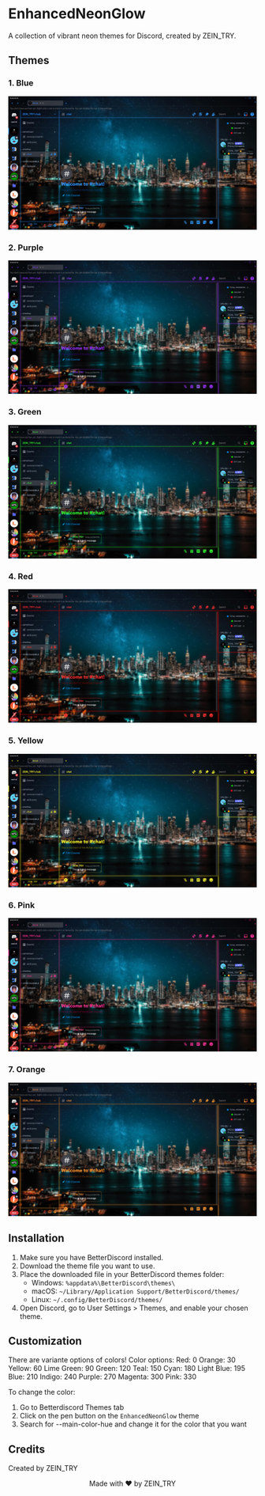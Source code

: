 # EnhancedNeonGlow

A collection of vibrant neon themes for Discord, created by ZEIN_TRY.

## Themes

### 1. Blue
![Blue Neon Glow Preview](https://github.com/ZEINTRY11/DiscordNeonThemes/blob/main/assets/blue.png)

### 2. Purple
![Purple Neon Glow Preview](https://github.com/ZEINTRY11/DiscordNeonThemes/blob/main/assets/puple.png)

### 3. Green
![Green Neon Glow Preview](https://github.com/ZEINTRY11/DiscordNeonThemes/blob/main/assets/green.png)

### 4. Red
![Red Neon Glow Preview](https://github.com/ZEINTRY11/DiscordNeonThemes/blob/main/assets/red.png)

### 5. Yellow
![Yellow Neon Glow Preview](https://github.com/ZEINTRY11/DiscordNeonThemes/blob/main/assets/yellow.png)

### 6. Pink
![Pink Neon Glow Preview](https://github.com/ZEINTRY11/DiscordNeonThemes/blob/main/assets/pink.png)

### 7. Orange
![Orange Neon Glow Preview](https://github.com/ZEINTRY11/DiscordNeonThemes/blob/main/assets/orange.png)

## Installation

1. Make sure you have BetterDiscord installed.
2. Download the theme file you want to use.
3. Place the downloaded file in your BetterDiscord themes folder:
   - Windows: `%appdata%\BetterDiscord\themes\`
   - macOS: `~/Library/Application Support/BetterDiscord/themes/`
   - Linux: `~/.config/BetterDiscord/themes/`
4. Open Discord, go to User Settings > Themes, and enable your chosen theme.

## Customization

There are variante options of colors! Color options:
    Red: 0
    Orange: 30
    Yellow: 60
    Lime Green: 90
    Green: 120
    Teal: 150
    Cyan: 180
    Light Blue: 195
    Blue: 210
    Indigo: 240
    Purple: 270
    Magenta: 300
    Pink: 330

To change the color:
1. Go to Betterdiscord Themes tab
2. Click on the pen button on the `EnhancedNeonGlow` theme
3. Search for --main-color-hue and change it for the color that you want

## Credits
Created by ZEIN_TRY
<p align="center">
  Made with ❤️ by ZEIN_TRY
</p>
